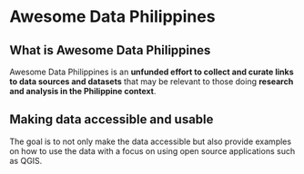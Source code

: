 # Awesome Data Philippines

## What is Awesome Data Philippines
Awesome Data Philippines is an **unfunded effort to collect and curate links to data sources and datasets** that may be relevant to those doing **research and analysis in the Philippine context**.

## Making data accessible and usable
The goal is to not only make the data accessible but also provide examples on how to use the data with a focus on using open source applications such as QGIS.

